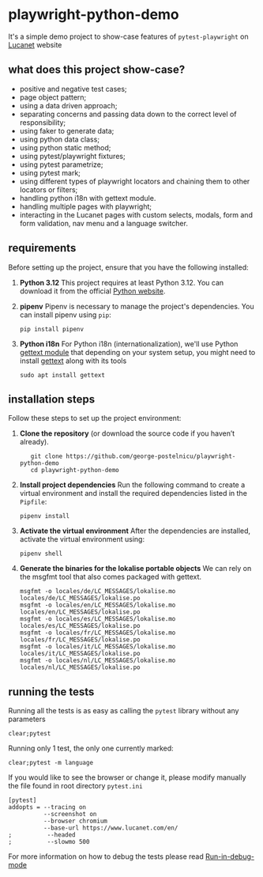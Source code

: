 # playwright-python-demo
It's a simple demo project to show-case features of `pytest-playwright` on [Lucanet](https://www.lucanet.com/en/) website

## what does this project show-case?
* positive and negative test cases;
* page object pattern;
* using a data driven approach;
* separating concerns and passing data down to the correct level of responsibility;
* using faker to generate data;
* using python data class;
* using python static method;
* using pytest/playwright fixtures;
* using pytest parametrize;
* using pytest mark;
* using different types of playwright locators and chaining them to other locators or filters;
* handling python i18n with gettext module.
* handling multiple pages with playwright;
* interacting in the Lucanet pages with custom selects, modals, form and form validation, nav menu and a language switcher.

## requirements

Before setting up the project, ensure that you have the following installed:
1. **Python 3.12**
This project requires at least Python 3.12. You can download it from the official [Python website](https://www.python.org/downloads/).

2. **pipenv**
Pipenv is necessary to manage the project's dependencies. You can install pipenv using `pip`:
   ```shell
   pip install pipenv
   ```
   
3. **Python i18n**
For Python i18n (internationalization), we'll use Python [gettext module](https://docs.python.org/3/library/gettext.html)
that depending on your system setup, you might need to install [gettext](https://www.gnu.org/software/gettext/manual/) along with its tools
   ```shell
   sudo apt install gettext
   ```

## installation steps

Follow these steps to set up the project environment:
1. **Clone the repository** (or download the source code if you haven’t already).
   ```shell
      git clone https://github.com/george-postelnicu/playwright-python-demo
      cd playwright-python-demo
   ```

2. **Install project dependencies**
Run the following command to create a virtual environment and install the required dependencies listed in the `Pipfile`:
   ```shell
   pipenv install
   ```

3. **Activate the virtual environment**
After the dependencies are installed, activate the virtual environment using:
   ```shell
   pipenv shell
   ```

4. **Generate the binaries for the lokalise portable objects**
We can rely on the msgfmt tool that also comes packaged with gettext.
   ```shell
   msgfmt -o locales/de/LC_MESSAGES/lokalise.mo locales/de/LC_MESSAGES/lokalise.po
   msgfmt -o locales/en/LC_MESSAGES/lokalise.mo locales/en/LC_MESSAGES/lokalise.po
   msgfmt -o locales/es/LC_MESSAGES/lokalise.mo locales/es/LC_MESSAGES/lokalise.po
   msgfmt -o locales/fr/LC_MESSAGES/lokalise.mo locales/fr/LC_MESSAGES/lokalise.po
   msgfmt -o locales/it/LC_MESSAGES/lokalise.mo locales/it/LC_MESSAGES/lokalise.po
   msgfmt -o locales/nl/LC_MESSAGES/lokalise.mo locales/nl/LC_MESSAGES/lokalise.po
   ```

## running the tests
Running all the tests is as easy as calling the `pytest` library without any parameters
   ```shell
   clear;pytest
   ````

Running only 1 test, the only one currently marked:
   ```shell
   clear;pytest -m language
   ```

If you would like to see the browser or change it, please modify manually the file found in root directory `pytest.ini`
   ```text
   [pytest]
   addopts = --tracing on
             --screenshot on
             --browser chromium
             --base-url https://www.lucanet.com/en/
   ;          --headed
   ;          --slowmo 500
   ```

For more information on how to debug the tests please read [Run-in-debug-mode](https://playwright.dev/python/docs/debug#run-in-debug-mode)